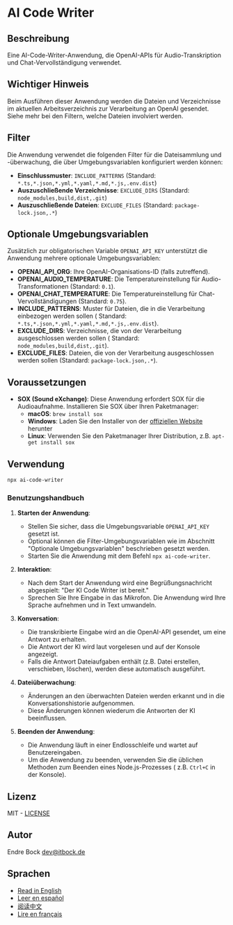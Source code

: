 # AI Code Writer

## Beschreibung

Eine AI-Code-Writer-Anwendung, die OpenAI-APIs für Audio-Transkription und Chat-Vervollständigung verwendet.

## Wichtiger Hinweis

Beim Ausführen dieser Anwendung werden die Dateien und Verzeichnisse im aktuellen Arbeitsverzeichnis zur Verarbeitung an
OpenAI gesendet. Siehe mehr bei den Filtern, welche Dateien involviert werden.

## Filter

Die Anwendung verwendet die folgenden Filter für die Dateisammlung und -überwachung, die über Umgebungsvariablen
konfiguriert werden können:

- **Einschlussmuster**: `INCLUDE_PATTERNS` (Standard: `*.ts,*.json,*.yml,*.yaml,*.md,*.js,.env.dist`)
- **Auszuschließende Verzeichnisse**: `EXCLUDE_DIRS` (Standard: `node_modules,build,dist,.git`)
- **Auszuschließende Dateien**: `EXCLUDE_FILES` (Standard: `package-lock.json,.*`)

## Optionale Umgebungsvariablen

Zusätzlich zur obligatorischen Variable `OPENAI_API_KEY` unterstützt die Anwendung mehrere optionale Umgebungsvariablen:

- **OPENAI_API_ORG**: Ihre OpenAI-Organisations-ID (falls zutreffend).
- **OPENAI_AUDIO_TEMPERATURE**: Die Temperatureinstellung für Audio-Transformationen (Standard: `0.1`).
- **OPENAI_CHAT_TEMPERATURE**: Die Temperatureinstellung für Chat-Vervollständigungen (Standard: `0.75`).
- **INCLUDE_PATTERNS**: Muster für Dateien, die in die Verarbeitung einbezogen werden sollen (
  Standard: `*.ts,*.json,*.yml,*.yaml,*.md,*.js,.env.dist`).
- **EXCLUDE_DIRS**: Verzeichnisse, die von der Verarbeitung ausgeschlossen werden sollen (
  Standard: `node_modules,build,dist,.git`).
- **EXCLUDE_FILES**: Dateien, die von der Verarbeitung ausgeschlossen werden sollen (Standard: `package-lock.json,.*`).

## Voraussetzungen

- **SOX (Sound eXchange)**: Diese Anwendung erfordert SOX für die Audioaufnahme. Installieren Sie SOX über Ihren
  Paketmanager:
  - **macOS**: `brew install sox`
  - **Windows**: Laden Sie den Installer von der [offiziellen Website](http://sox.sourceforge.net/) herunter
  - **Linux**: Verwenden Sie den Paketmanager Ihrer Distribution, z.B. `apt-get install sox`

## Verwendung

```sh
npx ai-code-writer
```

### Benutzungshandbuch

1. **Starten der Anwendung**:
    - Stellen Sie sicher, dass die Umgebungsvariable `OPENAI_API_KEY` gesetzt ist.
    - Optional können die Filter-Umgebungsvariablen wie im Abschnitt "Optionale Umgebungsvariablen" beschrieben gesetzt
      werden.
    - Starten Sie die Anwendung mit dem Befehl `npx ai-code-writer`.

2. **Interaktion**:
    - Nach dem Start der Anwendung wird eine Begrüßungsnachricht abgespielt: "Der KI Code Writer ist bereit."
    - Sprechen Sie Ihre Eingabe in das Mikrofon. Die Anwendung wird Ihre Sprache aufnehmen und in Text umwandeln.

3. **Konversation**:
    - Die transkribierte Eingabe wird an die OpenAI-API gesendet, um eine Antwort zu erhalten.
    - Die Antwort der KI wird laut vorgelesen und auf der Konsole angezeigt.
    - Falls die Antwort Dateiaufgaben enthält (z.B. Datei erstellen, verschieben, löschen), werden diese automatisch
      ausgeführt.

4. **Dateiüberwachung**:
    - Änderungen an den überwachten Dateien werden erkannt und in die Konversationshistorie aufgenommen.
    - Diese Änderungen können wiederum die Antworten der KI beeinflussen.

5. **Beenden der Anwendung**:
    - Die Anwendung läuft in einer Endlosschleife und wartet auf Benutzereingaben.
    - Um die Anwendung zu beenden, verwenden Sie die üblichen Methoden zum Beenden eines Node.js-Prozesses (
      z.B. `Ctrl+C` in der Konsole).

## Lizenz

MIT - [LICENSE](./LICENSE)

## Autor

Endre Bock <dev@itbock.de>

## Sprachen

- [Read in English](./README.md)
- [Leer en español](./README_es.md)
- [阅读中文](./README_zh.md)
- [Lire en français](./README_fr.md)

